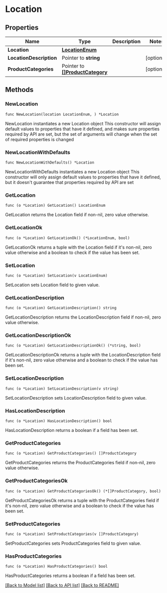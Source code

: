 # Location

## Properties

Name | Type | Description | Notes
------------ | ------------- | ------------- | -------------
**Location** | [**LocationEnum**](LocationEnum.md) |  | 
**LocationDescription** | Pointer to **string** |  | [optional] 
**ProductCategories** | Pointer to [**[]ProductCategory**](ProductCategory.md) |  | [optional] 

## Methods

### NewLocation

`func NewLocation(location LocationEnum, ) *Location`

NewLocation instantiates a new Location object
This constructor will assign default values to properties that have it defined,
and makes sure properties required by API are set, but the set of arguments
will change when the set of required properties is changed

### NewLocationWithDefaults

`func NewLocationWithDefaults() *Location`

NewLocationWithDefaults instantiates a new Location object
This constructor will only assign default values to properties that have it defined,
but it doesn't guarantee that properties required by API are set

### GetLocation

`func (o *Location) GetLocation() LocationEnum`

GetLocation returns the Location field if non-nil, zero value otherwise.

### GetLocationOk

`func (o *Location) GetLocationOk() (*LocationEnum, bool)`

GetLocationOk returns a tuple with the Location field if it's non-nil, zero value otherwise
and a boolean to check if the value has been set.

### SetLocation

`func (o *Location) SetLocation(v LocationEnum)`

SetLocation sets Location field to given value.


### GetLocationDescription

`func (o *Location) GetLocationDescription() string`

GetLocationDescription returns the LocationDescription field if non-nil, zero value otherwise.

### GetLocationDescriptionOk

`func (o *Location) GetLocationDescriptionOk() (*string, bool)`

GetLocationDescriptionOk returns a tuple with the LocationDescription field if it's non-nil, zero value otherwise
and a boolean to check if the value has been set.

### SetLocationDescription

`func (o *Location) SetLocationDescription(v string)`

SetLocationDescription sets LocationDescription field to given value.

### HasLocationDescription

`func (o *Location) HasLocationDescription() bool`

HasLocationDescription returns a boolean if a field has been set.

### GetProductCategories

`func (o *Location) GetProductCategories() []ProductCategory`

GetProductCategories returns the ProductCategories field if non-nil, zero value otherwise.

### GetProductCategoriesOk

`func (o *Location) GetProductCategoriesOk() (*[]ProductCategory, bool)`

GetProductCategoriesOk returns a tuple with the ProductCategories field if it's non-nil, zero value otherwise
and a boolean to check if the value has been set.

### SetProductCategories

`func (o *Location) SetProductCategories(v []ProductCategory)`

SetProductCategories sets ProductCategories field to given value.

### HasProductCategories

`func (o *Location) HasProductCategories() bool`

HasProductCategories returns a boolean if a field has been set.


[[Back to Model list]](../README.md#documentation-for-models) [[Back to API list]](../README.md#documentation-for-api-endpoints) [[Back to README]](../README.md)


